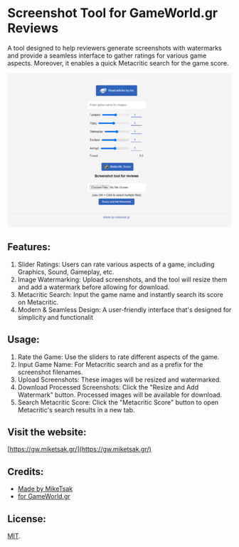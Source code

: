 # Screenshot Tool for GameWorld.gr Reviews

A tool designed to help reviewers generate screenshots with watermarks and provide a seamless interface to gather ratings for various game aspects. Moreover, it enables a quick Metacritic search for the game score.

![SCR](https://raw.githubusercontent.com/MikeTsak/gameworld-website-helper/main/Screenshot_1.png)

## Features:
1. Slider Ratings: Users can rate various aspects of a game, including Graphics, Sound, Gameplay, etc.
2. Image Watermarking: Upload screenshots, and the tool will resize them and add a watermark before allowing for download.
3. Metacritic Search: Input the game name and instantly search its score on Metacritic.
4. Modern & Seamless Design: A user-friendly interface that's designed for simplicity and functionalit

## Usage:
1. Rate the Game: Use the sliders to rate different aspects of the game.
2. Input Game Name: For Metacritic search and as a prefix for the screenshot filenames.
3. Upload Screenshots: These images will be resized and watermarked.
4. Download Processed Screenshots: Click the "Resize and Add Watermark" button. Processed images will be available for download.
5. Search Metacritic Score: Click the "Metacritic Score" button to open Metacritic's search results in a new tab.

## Visit the website:
[https://gw.miketsak.gr/](https://gw.miketsak.gr/)


## Credits:
* [Made by MikeTsak](https://miketsak.gr/)
* [for GameWorld.gr](https://GameWorld.gr)

## License:
[MIT](https://miketsak.gr).
